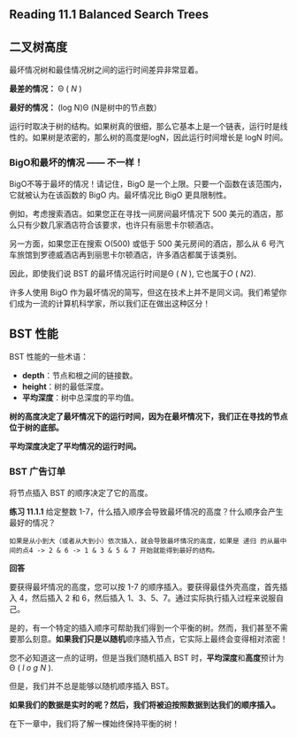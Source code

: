 ## Reading 11.1 Balanced Search Trees

## 二叉树高度

最坏情况树和最佳情况树之间的运行时间差异非常显着。

**最差的情况：** Θ ( *N* )

**最好的情况：** (log N)Θ (N是树中的节点数）

运行时取决于树的结构。如果树真的很细，那么它基本上是一个链表，运行时是线性的。如果树是浓密的，那么树的高度是logN，因此运行时间增长是 logN 时间。

### BigO和最坏的情况 —— 不一样！

BigO不等于最坏的情况！请记住，BigO 是一个上限。只要一个函数在该范围内，它就被认为在该函数的 BigO 内。最坏情况比 BigO 更具限制性。

例如，考虑搜索酒店。如果您正在寻找一间房间最坏情况下 500 美元的酒店，那么只有少数几家酒店符合该要求，也许只有丽思卡尔顿酒店。

另一方面，如果您正在搜索 O(500) 或低于 500 美元房间的酒店，那么从 6 号汽车旅馆到罗德威酒店再到丽思卡尔顿酒店，许多酒店都属于该类别。

因此，即使我们说 BST 的最坏情况运行时间是Θ ( *N* ), 它也属于*O* ( *N*2).

许多人使用 BigO 作为最坏情况的简写，但这在技术上并不是同义词。我们希望你们成为一流的计算机科学家，所以我们正在做出这种区分！

## BST 性能

BST 性能的一些术语：

- **depth**：节点和根之间的链接数。
- **height**：树的最低深度。
- **平均深度**：树中总深度的平均值。

**树的高度决定了最坏情况下的运行时间，因为在最坏情况下，我们正在寻找的节点位于树的底部。**

**平均深度决定了平均情况的运行时间。**

### BST 广告订单

将节点插入 BST 的顺序决定了它的高度。

**练习 11.1.1** 给定整数 1-7，什么插入顺序会导致最坏情况的高度？什么顺序会产生最好的情况？

```apl
如果是从小到大（或者从大到小）依次插入，就会导致最坏情况的高度，如果是 递归 的从最中间的点4 -> 2 & 6 -> 1 & 3 & 5 & 7 开始就能得到最好的结构。
```

**回答**

要获得最坏情况的高度，您可以按 1-7 的顺序插入。要获得最佳外壳高度，首先插入 4，然后插入 2 和 6，然后插入 1、3、5、7。通过实际执行插入过程来说服自己。

是的，有一个特定的插入顺序可帮助我们得到一个平衡的树。然而，我们甚至不需要那么刻意。**如果我们只是以随机**顺序插入节点，它实际上最终会变得相对浓密！

您不必知道这一点的证明，但是当我们随机插入 BST 时，**平均深度**和**高度**预计为 Θ ( *l* *o* *g* *N* ).

但是，我们并不总是能够以随机顺序插入 BST。

**如果我们的数据是实时的呢？然后，我们将被迫按照数据到达我们的顺序插入。**

在下一章中，我们将了解一棵始终保持平衡的树！

